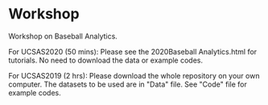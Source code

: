# Workshop
Workshop on Baseball Analytics.

For UCSAS2020 (50 mins): Please see the 2020Baseball Analytics.html for tutorials. No need to download the data or example codes.



For UCSAS2019 (2 hrs): Please download the whole repository on your own computer. The datasets to be used are in "Data" file. See "Code" file for example codes.

